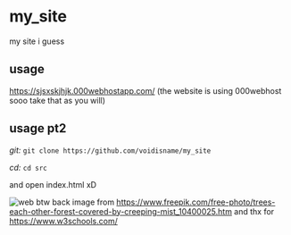 # my_site
my site i guess
## usage
  https://sjsxskjhjk.000webhostapp.com/
  (the website is using 000webhost sooo take that as you will)
## usage pt2

  _git:_ `git clone https://github.com/voidisname/my_site` 
  
  _cd:_ `cd src` 
  
  and open index.html xD

![web](https://github.com/voidisname/my_site/assets/117511340/974d8bce-a188-4b2b-9a42-18219ec2476c)
btw back image from https://www.freepik.com/free-photo/trees-each-other-forest-covered-by-creeping-mist_10400025.htm
and thx for https://www.w3schools.com/
